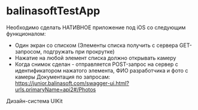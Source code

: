 # balinasoftTestApp

Необходимо сделать НАТИВНОЕ приложение под iOS со следующим функционалом:
- Один экран со списком (Элементы списка получить с сервера GET-запросом,
подгружать при прокрутке)
- Нажатие на любой элемент списка должно открывать камеру
- Когда снимок сделан - отправляется POST-запрос на сервер с идентификатором
нажатого элемента, ФИО разработчика и фото с камеры
Документация по запросам:
https://junior.balinasoft.com/swagger-ui.html?urls.primaryName=api2#/Photos

Дизайн-система UIKit

